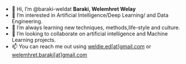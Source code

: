 - 👋 Hi, I’m @baraki-weldat <b> Baraki, Welemhret Welay</b>
- 👀 I’m interested in Artificial Intelligence/Deep Learning/ and Data Engineering. 
- 🌱 I’m always learning new techniques, methods,life-style and culture. 
- 💞️ I’m looking to collaborate on artificial intelligence and Machine Learning projects.
- 📫 You can reach me out using <a href="mailto:weldie.ed@gmail.com">weldie.ed[at]gmail.com</a> or <a href="mailto:welemhret.baraki@gmail.com">welemhret.baraki[at]gmail.com </a>

<!---
baraki-weldat/baraki-weldat is a ✨ special ✨ repository because its `README.md` (this file) appears on your GitHub profile.
You can click the Preview link to take a look at your changes.
--->
